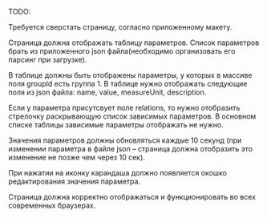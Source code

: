 TODO:

Требуется сверстать страницу, согласно приложенному макету.

Страница должна отображать таблицу параметров. Список параметров брать из приложенного json файла(необходимо организовать его парсинг при загрузке).

В таблице должны быть отображены параметры, у которых в массиве поля groupId есть группа 1.
В таблице нужно отображать следующие поля из json файла: name, value, measureUnit, description.

Если у параметра присутсвует поле relations, то нужно отобразить стрелочку раскрывающую список зависимых параметров. В основном списке таблицы зависимые параметры отображать не нужно.

Значения параметров должны обновляться каждые 10 секунд (при изменении параметра в файле json – страница должна отобразить это изменение не позже чем через 10 сек).

При нажатии на иконку карандаша должно появляется окошко редактирования значения параметра.

Страница должна корректно отображаться и функционировать во всех современных браузерах.